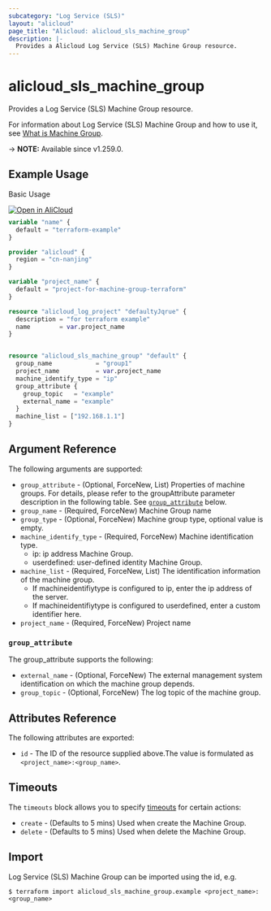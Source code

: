 ```yaml
---
subcategory: "Log Service (SLS)"
layout: "alicloud"
page_title: "Alicloud: alicloud_sls_machine_group"
description: |-
  Provides a Alicloud Log Service (SLS) Machine Group resource.
---
```


# alicloud_sls_machine_group

Provides a Log Service (SLS) Machine Group resource.



For information about Log Service (SLS) Machine Group and how to use it, see [What is Machine Group](https://next.api.alibabacloud.com/document/Sls/2020-12-30/CreateMachineGroup).

-> **NOTE:** Available since v1.259.0.

## Example Usage

Basic Usage

<div style="display: block;margin-bottom: 40px;"><div class="oics-button" style="float: right;position: absolute;margin-bottom: 10px;">
  <a href="https://api.aliyun.com/terraform?resource=alicloud_sls_machine_group&exampleId=4001bfe1-87f0-c81c-c441-4033d5228a8c5e170615&activeTab=example&spm=docs.r.sls_machine_group.0.4001bfe187&intl_lang=EN_US" target="_blank">
    <img alt="Open in AliCloud" src="https://img.alicdn.com/imgextra/i1/O1CN01hjjqXv1uYUlY56FyX_!!6000000006049-55-tps-254-36.svg" style="max-height: 44px; max-width: 100%;">
  </a>
</div></div>

```terraform
variable "name" {
  default = "terraform-example"
}

provider "alicloud" {
  region = "cn-nanjing"
}

variable "project_name" {
  default = "project-for-machine-group-terraform"
}

resource "alicloud_log_project" "defaultyJqrue" {
  description = "for terraform example"
  name        = var.project_name
}


resource "alicloud_sls_machine_group" "default" {
  group_name            = "group1"
  project_name          = var.project_name
  machine_identify_type = "ip"
  group_attribute {
    group_topic   = "example"
    external_name = "example"
  }
  machine_list = ["192.168.1.1"]
}
```

## Argument Reference

The following arguments are supported:
* `group_attribute` - (Optional, ForceNew, List) Properties of machine groups. For details, please refer to the groupAttribute parameter description in the following table. See [`group_attribute`](#group_attribute) below.
* `group_name` - (Required, ForceNew) Machine Group name
* `group_type` - (Optional, ForceNew) Machine group type, optional value is empty.
* `machine_identify_type` - (Required, ForceNew) Machine identification type.
  - ip: ip address Machine Group.
  - userdefined: user-defined identity Machine Group.
* `machine_list` - (Required, ForceNew, List) The identification information of the machine group.
  - If machineidentifiytype is configured to ip, enter the ip address of the server.
  - If machineidentifiytype is configured to userdefined, enter a custom identifier here.
* `project_name` - (Required, ForceNew) Project name

### `group_attribute`

The group_attribute supports the following:
* `external_name` - (Optional, ForceNew) The external management system identification on which the machine group depends.
* `group_topic` - (Optional, ForceNew) The log topic of the machine group.

## Attributes Reference

The following attributes are exported:
* `id` - The ID of the resource supplied above.The value is formulated as `<project_name>:<group_name>`.

## Timeouts

The `timeouts` block allows you to specify [timeouts](https://developer.hashicorp.com/terraform/language/resources/syntax#operation-timeouts) for certain actions:
* `create` - (Defaults to 5 mins) Used when create the Machine Group.
* `delete` - (Defaults to 5 mins) Used when delete the Machine Group.

## Import

Log Service (SLS) Machine Group can be imported using the id, e.g.

```shell
$ terraform import alicloud_sls_machine_group.example <project_name>:<group_name>
```